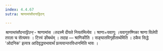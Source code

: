 ```yaml
---
index: 4.4.67
sutra: श्राणामांसौदनाट्टिठन्

---
```

_श्राणामांसौदनाट्टिठन्_ - श्राणामांस ।तदस्मै दीयते नियत॑मित्येव । श्राणा=यवागूः ।यवागूरुष्णिका श्राणा विलेपी तरला च से॑त्यमरः । टित्त्वं ङीबर्थम् । तदाह — श्राणिकीति । सङ्घातविगृहीतार्थमिति । ठकैव सिद्धे 'ओदनिक' इत्यत्र आदिवृद्ध्यभावार्थं प्रत्ययान्तरविधानमिति भावः । 